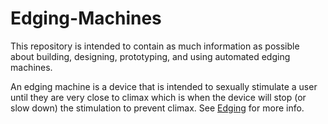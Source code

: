 # Edging-Machines
This repository is intended to contain as much information as possible about building, designing, prototyping, and using automated edging machines.

An edging machine is a device that is intended to sexually stimulate a user until they are very close to climax which is when the device will stop (or slow down) the stimulation to prevent climax. See [Edging](https://www.urbandictionary.com/define.php?term=Edging) for more info.
